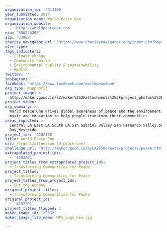 ```yaml
---
organization_id: '2014109'
year_submitted: 2014
organization_name: World Peace One
organization_website:
  - 'http://worldpeaceone.com'
ein: '800240205'
zip: '33062'
charity_navigator_url: 'https://www.charitynavigator.org/index.cfm?bay=search.profile&ein=800240205'
ntee_type: ''
tags_indicators:
  - Climate change
  - Community health
  - Environmental quality & sustainability
  - Health
twitter: ''
instagram: ''
facebook: 'https://www.facebook.com/worldpeaceone'
org_type: Nonprofit
project_image: >-
  http://maker.good.is/s3/maker%252Fattachments%252Fproject_photos%252Fimages%252F22532%252Fdisplay%252FWP1_Logo_new.jpg=c570x385
project_video: ''
org_summary: >-
  World Peace One drives global awareness of peace and the environment through
  music and education to help people transform their communities
areas_impacted: >-
  Central LA,East LA,South LA,San Gabriel Valley,San Fernando Valley,South
  Bay,Westside
project_ids: '4102108'
title: World Peace One
uri: /organizations/world-peace-one/
challenge_url: 'http://maker.good.is/myLA2050create/projects/peace.html'
extrapolated_project_ids:
  - '4102261'
project_titles_from_extrapolated_project_ids:
  - Transforming Communities for Peace
project_titles:
  - Transforming Communities for Peace
project_titles_from_project_ids:
  - Out the Window
original_project_titles:
  - Transforming Communities for Peace
original_project_ids:
  - '4102261'
project_titles_flagged: 1
maker_image_id: '22532'
maker_image_file_name: WP1_Logo_new.jpg

---
```

